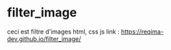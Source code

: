 # filter_image
ceci est filtre d'images html, css js
link : https://reqima-dev.github.io/filter_image/
